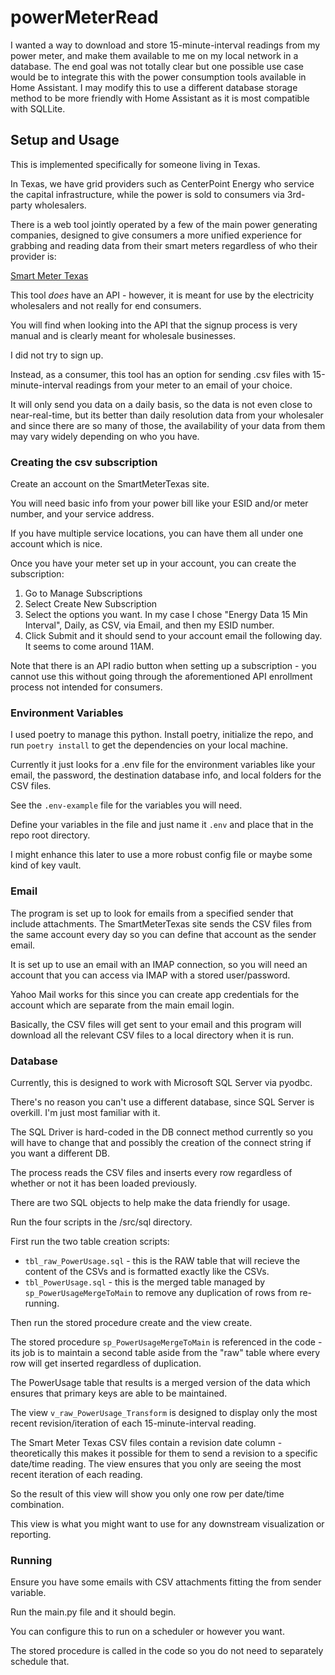 # powerMeterRead

I wanted a way to download and store 15-minute-interval readings from my power meter, and make them available to me on my local network in a database. 
The end goal was not totally clear but one possible use case would be to integrate this with the power consumption tools available in Home Assistant. 
I may modify this to use a different database storage method to be more friendly with Home Assistant as it is most compatible with SQLLite. 


## Setup and Usage

This is implemented specifically for someone living in Texas. 

In Texas, we have grid providers such as CenterPoint Energy who service the capital infrastructure, while the power is sold to consumers via 3rd-party wholesalers. 

There is a web tool jointly operated by a few of the main power generating companies, designed to give consumers a more unified experience for grabbing and reading data from their smart meters regardless of who their provider is: 

[Smart Meter Texas](https://www.smartmetertexas.com/quickrefguides)

This tool *does* have an API - however, it is meant for use by the electricity wholesalers and not really for end consumers. 

You will find when looking into the API that the signup process is very manual and is clearly meant for wholesale businesses. 

I did not try to sign up. 

Instead, as a consumer, this tool has an option for sending .csv files with 15-minute-interval readings from your meter to an email of your choice. 

It will only send you data on a daily basis, so the data is not even close to near-real-time, but its better than daily resolution data from your wholesaler and since there are so many of those, the availability of your data from them may vary widely depending on who you have. 


### Creating the csv subscription 

Create an account on the SmartMeterTexas site. 

You will need basic info from your power bill like your ESID and/or meter number, and your service address. 

If you have multiple service locations, you can have them all under one account which is nice. 

Once you have your meter set up in your account, you can create the subscription: 
1. Go to Manage Subscriptions 
1. Select Create New Subscription 
1. Select the options you want. In my case I chose "Energy Data 15 Min Interval", Daily, as CSV, via Email, and then my ESID number. 
1. Click Submit and it should send to your account email the following day. It seems to come around 11AM. 

Note that there is an API radio button when setting up a subscription - you cannot use this without going through the aforementioned API enrollment process not intended for consumers. 


### Environment Variables 

I used poetry to manage this python. Install poetry, initialize the repo, and run `poetry install` to get the dependencies on your local machine. 

Currently it just looks for a .env file for the environment variables like your email, the password, the destination database info, and local folders for the CSV files. 

See the `.env-example` file for the variables you will need. 

Define your variables in the file and just name it `.env` and place that in the repo root directory. 

I might enhance this later to use a more robust config file or maybe some kind of key vault. 


### Email 

The program is set up to look for emails from a specified sender that include attachments. The SmartMeterTexas site sends the CSV files from the same account every day so you can define that account as the sender email. 

It is set up to use an email with an IMAP connection, so you will need an account that you can access via IMAP with a stored user/password. 

Yahoo Mail works for this since you can create app credentials for the account which are separate from the main email login. 

Basically, the CSV files will get sent to your email and this program will download all the relevant CSV files to a local directory when it is run. 


### Database 
Currently, this is designed to work with Microsoft SQL Server via pyodbc. 

There's no reason you can't use a different database, since SQL Server is overkill. I'm just most familiar with it. 

The SQL Driver is hard-coded in the DB connect method currently so you will have to change that and possibly the creation of the connect string if you want a different DB. 

The process reads the CSV files and inserts every row regardless of whether or not it has been loaded previously. 

There are two SQL objects to help make the data friendly for usage. 

Run the four scripts in the /src/sql directory. 

First run the two table creation scripts: 

- `tbl_raw_PowerUsage.sql` - this is the RAW table that will recieve the content of the CSVs and is formatted exactly like the CSVs. 
- `tbl_PowerUsage.sql` - this is the merged table managed by `sp_PowerUsageMergeToMain` to remove any duplication of rows from re-running. 


Then run the stored procedure create and the view create. 

The stored procedure `sp_PowerUsageMergeToMain` is referenced in the code - its job is to maintain a second table aside from the "raw" table where every row will get inserted regardless of duplication. 

The PowerUsage table that results is a merged version of the data which ensures that primary keys are able to be maintained. 


The view `v_raw_PowerUsage_Transform` is designed to display only the most recent revision/iteration of each 15-minute-interval reading. 

The Smart Meter Texas CSV files contain a revision date column - theoretically this makes it possible for them to send a revision to a specific date/time reading. The view ensures that you only are seeing the most recent iteration of each reading. 

So the result of this view will show you only one row per date/time combination. 

This view is what you might want to use for any downstream visualization or reporting. 


### Running 
Ensure you have some emails with CSV attachments fitting the from sender variable. 

Run the main.py file and it should begin. 

You can configure this to run on a scheduler or however you want. 

The stored procedure is called in the code so you do not need to separately schedule that. 